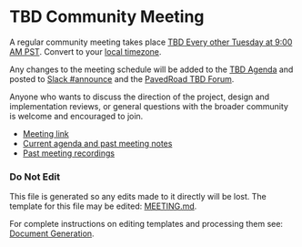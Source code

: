 # TBD Community Meeting

A regular community meeting takes place [TBD Every other Tuesday at 9:00 AM PST](https://zoom.us/j/7886774843).
Convert to your [local timezone](http://www.thetimezoneconverter.com/?t=9:00&tz=PT%20%28Pacific%20Time%29).

Any changes to the meeting schedule will be added to the [TBD Agenda](https://agenda.com)
and posted to [Slack #announce](https://pavedroadio.slack.com/messages/TBD/) 
and the [PavedRoad TBD Forum](https://groups.google.com/forum/#!forum/pavedroad-dev).

Anyone who wants to discuss the direction of the project, design and implementation reviews, or general questions with the broader community is welcome and encouraged to join.

* [Meeting link](https://zoom.us/j/7886774843)
* [Current agenda and past meeting notes](https://agenda.com)
* [Past meeting recordings](https://youtube.com)

### Do Not Edit
This file is generated so any edits made to it directly will be lost.
The template for this file may be edited:
[MEETING.md](/repo-templates/oss-default/MEETING.md).

For complete instructions on editing templates and processing them see:
[Document Generation](/assets/README.md).
